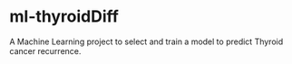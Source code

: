 # ml-thyroidDiff
A Machine Learning project to select and train a model to predict Thyroid cancer recurrence.
